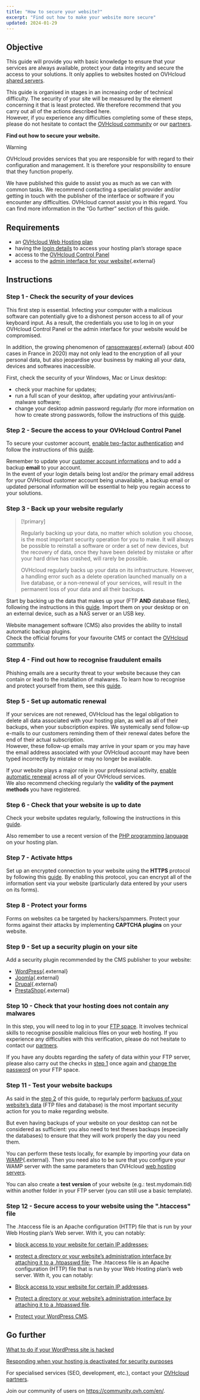 ```yaml
---
title: "How to secure your website?"
excerpt: "Find out how to make your website more secure"
updated: 2024-01-29
---
```


## Objective

This guide will provide you with basic knowledge to ensure that your services are always available, protect your data integrity and secure the access to your solutions. It only applies to websites hosted on OVHcloud [shared servers](https://www.ovhcloud.com/en-sg/web-hosting/).

This guide is organised in stages in an increasing order of technical difficulty. The security of your site will be measured by the element concerning it that is least protected. We therefore recommend that you carry out all of the actions described here.<br/>
However, if you experience any difficulties completing some of these steps, please do not hesitate to contact the [OVHcloud community](https://community.ovh.com/en/) or our [partners](https://www.ovhcloud.com/en-sg/web-hosting/).

**Find out how to secure your website.**

> [!warning]
>
> OVHcloud provides services that you are responsible for with regard to their configuration and management. It is therefore your responsibility to ensure that they function properly.
>
> We have published this guide to assist you as much as we can with common tasks. We recommend contacting a specialist provider and/or getting in touch with the publisher of the interface or software if you encounter any difficulties. OVHcloud cannot assist you in this regard. You can find more information in the “Go further” section of this guide.
>

## Requirements

- an [OVHcloud Web Hosting plan](https://www.ovhcloud.com/en-sg/web-hosting/)
- having the [login details](/pages/web_cloud/web_hosting/ftp_connection#step-1-retrieve-your-login-information) to access your hosting plan’s storage space
- access to the [OVHcloud Control Panel](/links/manager)
- access to the [admin interface for your website](https://wordpress.org/support/article/first-steps-with-wordpress/){.external}

## Instructions

### Step 1 - Check the security of your devices <a name="local"></a>

This first step is essential. Infecting your computer with a malicious software can potentially give to a dishonest person access to all of your keyboard input. As a result, the credentials you use to log in on your OVHcloud Control Panel or the admin interface for your website would be compromised.

In addition, the growing phenomenon of [ransomwares](https://www.ncsc.gov.uk/guidance/mitigating-malware-and-ransomware-attacks){.external} (about 400 cases in France in 2020) may not only lead to the encryption of all your personal data, but also jeopardise your business by making all your data, devices and softwares inaccessible. 

First, check the security of your Windows, Mac or Linux desktop:

- check your machine for updates;
- run a full scan of your desktop, after updating your antivirus/anti-malware software;
- change your desktop admin password regularly (for more information on how to create strong passwords, follow the instructions of this [guide](/pages/account_and_service_management/account_information/all_about_username#creating-a-strong-unique-password).

### Step 2 - Secure the access to your OVHcloud Control Panel

To secure your customer account, [enable two-factor authentication](/pages/account_and_service_management/account_information/secure-ovhcloud-account-with-2fa) and follow the instructions of this [guide](/pages/account_and_service_management/account_information/all_about_username).

Remember to update your [customer account informations](/pages/account_and_service_management/account_information/all_about_username#changing-your-personal-details) and to add a backup **email** to your account.<br>
In the event of your login details being lost and/or the primary email address for your OVHcloud customer account being unavailable, a backup email or updated personal information will be essential to help you regain access to your solutions.

### Step 3 - Back up your website regularly <a name="backup"></a>

> [!primary]
>
> Regularly backing up your data, no matter which solution you choose, is the most important security operation for you to make. It will always be possible to reinstall a software or order a set of new devices, but the recovery of data, once they have been deleted by mistake or after your hard drive has crashed, will rarely be possible.
>
> OVHcloud regularly backs up your data on its infrastructure. However, a handling error such as a delete operation launched manually on a live database, or a non-renewal of your services, will result in the permanent loss of your data and all their backups.
>

Start by backing up the data that makes up your (FTP **AND** database files), following the instructions in this [guide](/pages/web_cloud/web_hosting/exporter-son-site-web). Import them on your desktop or on an external device, such as a NAS server or an USB key.

Website management software (CMS) also provides the ability to install automatic backup plugins.<br>
Check the official forums for your favourite CMS or contact the [OVHcloud community](https://community.ovh.com/en/).

### Step 4 - Find out how to recognise fraudulent emails

Phishing emails are a security threat to your website because they can contain or lead to the installation of malwares. To learn how to recognise and protect yourself from them, see this [guide](/pages/account_and_service_management/account_information/phishing_care).

### Step 5 - Set up automatic renewal

If your services are not renewed, OVHcloud has the legal obligation to delete all data associated with your hosting plan, as well as all of their backups, when your subscription expires. We systemically send follow-up e-mails to our customers reminding them of their renewal dates before the end of their actual subscription.<br>
However, these follow-up emails may arrive in your spam or you may have the email address associated with your OVHcloud account may have been typed incorrectly by mistake or may no longer be available.

If your website plays a major role in your professional activity, [enable automatic renewal](/pages/account_and_service_management/managing_billing_payments_and_services/how_to_use_automatic_renewal#access-your-services-settings) across all of your OVHcloud services.<br>
We also recommend checking regularly the **validity of the payment methods** you have registered.

### Step 6 - Check that your website is up to date

Check your website updates regularly, following the instructions in this [guide](/pages/web_cloud/web_hosting/diagnostic_403_forbidden#22-update-your-website).

Also remember to use a recent version of the [PHP programming language](/pages/web_cloud/web_hosting/configure_your_web_hosting) on your hosting plan.

### Step 7 - Activate https

Set up an encrypted connection to your website using the **HTTPS** protocol by following this [guide](/pages/web_cloud/web_hosting/ssl-activate-https-website). By enabling this protocol, you can encrypt all of the information sent via your website (particularly data entered by your users on its forms).

### Step 8 - Protect your forms

Forms on websites ca be targeted by hackers/spammers. Protect your forms against their attacks by implementing **CAPTCHA plugins** on your website.

### Step 9 - Set up a security plugin on your site

Add a security plugin recommended by the CMS publisher to your website:

- [WordPress](https://wordpress.org/){.external}
- [Joomla](https://www.joomla.org/){.external}
- [Drupal](https://www.drupal.org/){.external}
- [PrestaShop](https://www.prestashop.com/en){.external}

### Step 10 - Check that your hosting does not contain any malwares

In this step, you will need to log in to your [FTP space](/pages/web_cloud/web_hosting/ftp_connection). It involves technical skills to recognise possible malicious files on your web hosting. If you experience any difficulties with this verification, please do not hesitate to contact our [partners](https://www.ovhcloud.com/en-sg/web-hosting/).

If you have any doubts regarding the safety of data within your FTP server, please also carry out the checks in [step 1](#local) once again and [change the password](/pages/web_cloud/web_hosting/ftp_change_password) on your FTP space.

### Step 11 - Test your website backups

As said in the [step 2](#backup) of this guide, to regurlaly perform [backups of your website’s data](#backup) (FTP files and database) is the most important security action for you to make regarding website.

But even having backups of your website on your desktop can not be considered as sufficient: you also need to test theses backups (especially the databases) to ensure that they will work properly the day you need them.

You can perform these tests locally, for example by importing your data on [WAMP](https://www.wampserver.com/en/){.external}. Then you need also to be sure that you configure your WAMP server with the same parameters than OVHcloud [web hosting servers](https://webhosting-infos.hosting.ovh.net/).

You can also create a **test version** of your website (e.g.: test.mydomain.tld) within another folder in your FTP server (you can still use a basic template).

### Step 12 - Secure access to your website using the ".htaccess" file

The .htaccess file is an Apache configuration (HTTP) file that is run by your Web Hosting plan’s Web server. With it, you can notably:

- [block access to your website for certain IP addresses](/pages/web_cloud/web_hosting/htaccess_how_to_block_a_specific_ip_address_from_accessing_your_website);
- [protect a directory or your website’s administration interface by attaching it to a .htpasswd file](/pages/web_cloud/web_hosting/htaccess_protect_directory_by_password);
The .htaccess file is an Apache configuration (HTTP) file that is run by your Web Hosting plan’s web server. With it, you can notably:

- [Block access to your website for certain IP addresses](/pages/web_cloud/web_hosting/htaccess_how_to_block_a_specific_ip_address_from_accessing_your_website).
- [Protect a directory or your website’s administration interface by attaching it to a .htpasswd file](/pages/web_cloud/web_hosting/htaccess_protect_directory_by_password).
- [Protect your WordPress CMS](/pages/web_cloud/web_hosting/htaccess_how_to_protect_wordpress).

## Go further <a name="go-further"></a>

[What to do if your WordPress site is hacked](/pages/web_cloud/web_hosting/cms_what_to_do_if_your_site_is_hacked)

[Responding when your hosting is deactivated for security purposes](/pages/web_cloud/web_hosting/diagnostic_403_forbidden)

For specialised services (SEO, development, etc.), contact your [OVHcloud partners](https://partner.ovhcloud.com/en-sg/directory/).

Join our community of users on <https://community.ovh.com/en/>.